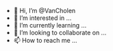 - 👋 Hi, I’m @VanCholen
- 👀 I’m interested in ...
- 🌱 I’m currently learning ...
- 💞️ I’m looking to collaborate on ...
- 📫 How to reach me ...

<!---
VanCholen/VanCholen is a ✨ special ✨ repository because its `README.md` (this file) appears on your GitHub profile.
You can click the Preview link to take a look at your changes.
--->
